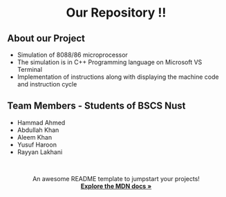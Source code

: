 <div id="top"></div>

<!--
*** Thanks for checking out the Best-README-Template. If you have a suggestion
*** that would make this better, please fork the repo and create a pull request
*** or simply open an issue with the tag "enhancement".
*** Don't forget to give the project a star!
*** Thanks again! Now go create something AMAZING! :D
-->

<!-- HEADING -->
<h1 align="center"> Our Repository !! </h1>

<!-- ABOUT ME -->
<h2> About our Project </h2>
<ul>
  <li> Simulation of 8088/86 microprocessor </li>
  <li> The simulation is in C++ Programming language on Microsoft VS Terminal </li>
  <li> Implementation of instructions along with displaying the machine code and instruction cycle </li>
</ul>

<h2> Team Members - Students of BSCS Nust </h2>
<ul>
  <li> Hammad Ahmed </li>
  <li> Abdullah Khan </li>
  <li> Aleem Khan </li>
  <li> Yusuf Haroon </li>
  <li> Rayyan Lakhani </li>
</ul>


<br>

<p align="center">
    An awesome README template to jumpstart your projects!
    <br />
    <a href="https://developer.mozilla.org/en-US/docs/Web/JavaScript"><strong>Explore the MDN docs »</strong></a>
    <br />
    
  </p>

